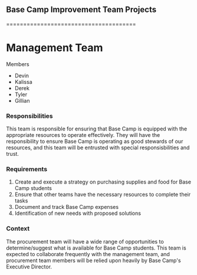 ## Base Camp Improvement Team Projects
======================================

# Management Team

Members
* Devin
* Kalissa
* Derek
* Tyler
* Gillian

### Responsibilities
This team is responsible for ensuring that Base Camp is equipped with the appropriate resources to operate effectively. They will have the responsibility to ensure Base Camp is operating as good stewards of our resources, and this team will be entrusted with special responsisbilities and trust.

### Requirements
1. Create and execute a strategy on purchasing supplies and food for Base Camp students
2. Ensure that other teams have the necessary resources to complete their tasks
3. Document and track Base Camp expenses
4. Identification of new needs with proposed solutions

### Context
The procurement team will have a wide range of opportunities to determine/suggest what is available for Base Camp students. This team is expected to collaborate frequently with the management team, and procurement team members will be relied upon heavily by Base Camp's Executive Director. 